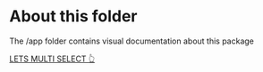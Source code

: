 # About this folder

The /app folder contains visual documentation about this package

[LETS MULTI SELECT 👆](https://github.com/emmanuelonah/react-multiselector)

